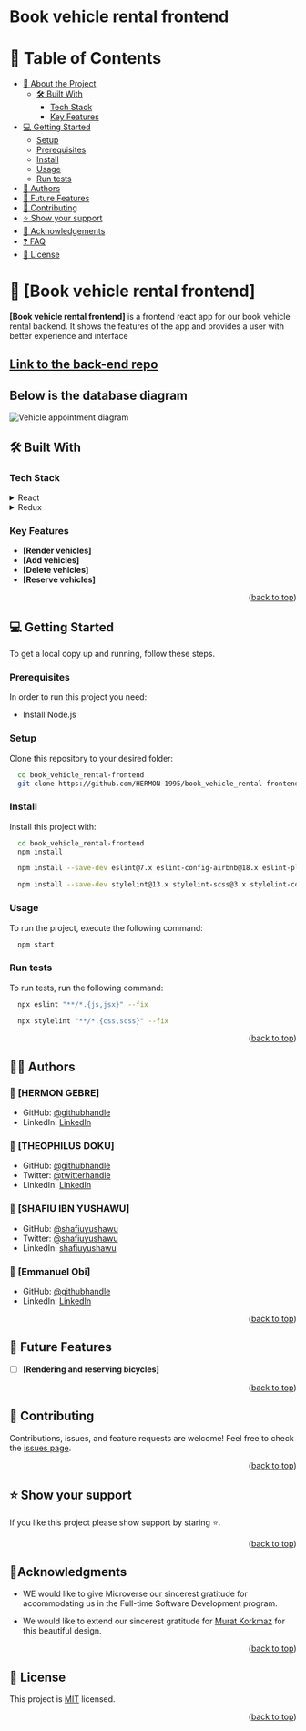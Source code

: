 # Book vehicle rental frontend

<a name="readme-top"></a>

# 📗 Table of Contents
- [:book: About the Project](#about-project)
  - [:hammer_and_wrench: Built With](#built-with)
    - [Tech Stack](#tech-stack)
    - [Key Features](#key-features)
- [:computer: Getting Started](#getting-started)
  - [Setup](#setup)
  - [Prerequisites](#prerequisites)
  - [Install](#install)
  - [Usage](#usage)
  - [Run tests](#run-tests)
- [:busts_in_silhouette: Authors](#authors)
- [:telescope: Future Features](#future-features)
- [:handshake: Contributing](#contributing)
- [:star:️ Show your support](#support)
- [:pray: Acknowledgements](#acknowledgements)
- [:question: FAQ](#faq)
- [:memo: License](#license)

<!-- PROJECT DESCRIPTION -->
# 📖 [Book vehicle rental frontend] <a name="about-project"></a>

**[Book vehicle rental frontend]** is a frontend react app for our book vehicle rental backend. It shows the features of the app and provides a user with better experience and interface

## [Link to the back-end repo](https://github.com/HERMON-1995/Book_vehicle_rental-backend/tree/development)

## Below is the database diagram
<img src="./Database-diagram/Vet clinic diagram.png" alt="Vehicle appointment diagram" />

## 🛠 Built With <a name="built-with"></a>

### Tech Stack <a name="tech-stack"></a>

<details>
  <summary>React</summary>
  <ul>
    <li><a>https://react.org/</a></li>
  </ul>
</details>

<details>
  <summary>Redux</summary>
  <ul>
    <li><a>https://redux.js.org/</a></li>
  </ul>
</details>

<!-- Features -->

### Key Features <a name="key-features"></a>

- **[Render vehicles]**
- **[Add vehicles]**
- **[Delete vehicles]**
- **[Reserve vehicles]**

<p align="right">(<a href="#readme-top">back to top</a>)</p>

<!-- GETTING STARTED -->

## 💻 Getting Started <a name="getting-started"></a>

To get a local copy up and running, follow these steps.

### Prerequisites

In order to run this project you need:

- Install Node.js

### Setup

Clone this repository to your desired folder:

```sh
  cd book_vehicle_rental-frontend
  git clone https://github.com/HERMON-1995/book_vehicle_rental-frontend.git
```

### Install

Install this project with:

```sh
  cd book_vehicle_rental-frontend
  npm install
```
```sh
  npm install --save-dev eslint@7.x eslint-config-airbnb@18.x eslint-plugin-import@2.x eslint-plugin-jsx-a11y@6.x eslint-plugin-react@7.x eslint-plugin-react-hooks@4.x @babel/eslint-parser@7.x @babel/core@7.x  @babel/plugin-syntax-jsx@7.x @babel/preset-env@7.x  @babel/preset-react@7.x
```
```sh
  npm install --save-dev stylelint@13.x stylelint-scss@3.x stylelint-config-standard@21.x stylelint-csstree-validator@1.x
```

### Usage

To run the project, execute the following command:

```sh
  npm start
```

### Run tests

To run tests, run the following command:

```sh
  npx eslint "**/*.{js,jsx}" --fix
```
```sh
  npx stylelint "**/*.{css,scss}" --fix
```

<p align="right">(<a href="#readme-top">back to top</a>)</p>

<!-- AUTHORS -->

## 🙎‍♂️ Authors <a name="authors"></a>
### 👤 **[HERMON GEBRE]**
- GitHub: [@githubhandle](https://github.com/HERMON-1995)
- LinkedIn: [LinkedIn](https://www.linkedin.com/in/hermon-gebre/)

### 👤 **[THEOPHILUS DOKU]**
- GitHub: [@githubhandle](https://github.com/theodoku)
- Twitter: [@twitterhandle](https://twitter.com/dok_theo)
- LinkedIn: [LinkedIn](https://www.linkedin.com/in/theophilus-doku/)

### 👤 **[SHAFIU IBN YUSHAWU]**
- GitHub: [@shafiuyushawu](https://github.com/shafiuyushawu)
- Twitter: [@shafiuyushawu](https://twitter.com/shafiuyushawu)
- LinkedIn: [shafiuyushawu](https://www.linkedin.com/in/shafiuyushawu/)

### 👤 **[Emmanuel Obi]**

- GitHub: [@githubhandle](https://github.com/Gmanlove)
- LinkedIn: [LinkedIn](https://www.linkedin.com/in/emmanuelgozieobi)

<p align="right">(<a href="#readme-top">back to top</a>)</p>

<!-- FUTURE FEATURES -->

## 🔭 Future Features <a name="future-features"></a>

- [ ] **[Rendering and reserving bicycles]**

<p align="right">(<a href="#readme-top">back to top</a>)</p>

<!-- CONTRIBUTING -->

## 🤝 Contributing <a name="contributing"></a>

Contributions, issues, and feature requests are welcome!
Feel free to check the [issues page](https://github.com/HERMON-1995/book_vehicle_rental-frontend/issues).

<p align="right">(<a href="#readme-top">back to top</a>)</p>

<!-- SUPPORT -->

## ⭐ Show your support <a name="support"></a>

If you like this project please show support by staring :star:️.

<p align="right">(<a href="#readme-top">back to top</a>)</p>

<!-- ACKNOWLEDGEMENTS -->

## 🙏Acknowledgments <a name="acknowledgements"></a>

* WE would like to give Microverse our sincerest gratitude for accommodating us in the Full-time Software Development program.

* We would like to extend our sincerest gratitude for [Murat Korkmaz](https://www.behance.net/gallery/26425031/Vespa-Responsive-Redesign) for this beautiful design.

<p align="right">(<a href="#readme-top">back to top</a>)</p>

<!-- LICENSE -->

## 📝 License <a name="license"></a>

This project is [MIT](./LICENSE) licensed.

<p align="right">(<a href="#readme-top">back to top</a>)</p>

